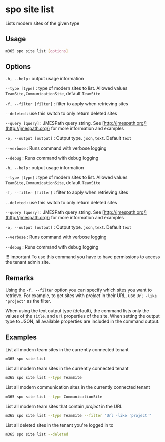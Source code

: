 # spo site list

Lists modern sites of the given type

## Usage

```sh
m365 spo site list [options]
```

## Options

`-h, --help`
: output usage information

`--type [type]`
: type of modern sites to list. Allowed values `TeamSite,CommunicationSite`, default `TeamSite`

`-f, --filter [filter]`
: filter to apply when retrieving sites

`--deleted`
: use this switch to only return deleted sites

`--query [query]`
: JMESPath query string. See [http://jmespath.org/](http://jmespath.org/) for more information and examples

`-o, --output [output]`
: Output type. `json,text`. Default `text`

`--verbose`
: Runs command with verbose logging

`--debug`
: Runs command with debug logging

`-h, --help`
: output usage information

`--type [type]`
: type of modern sites to list. Allowed values `TeamSite,CommunicationSite`, default `TeamSite`

`-f, --filter [filter]`
: filter to apply when retrieving sites

`--deleted`
: use this switch to only return deleted sites

`--query [query]`
: JMESPath query string. See [http://jmespath.org/](http://jmespath.org/) for more information and examples

`-o, --output [output]`
: Output type. `json,text`. Default `text`

`--verbose`
: Runs command with verbose logging

`--debug`
: Runs command with debug logging

!!! important
    To use this command you have to have permissions to access the tenant admin site.

## Remarks

Using the `-f, --filter` option you can specify which sites you want to retrieve. For example, to get sites with _project_ in their URL, use `Url -like 'project'` as the filter.

When using the text output type (default), the command lists only the values of the `Title`, and `Url` properties of the site. When setting the output type to JSON, all available properties are included in the command output.

## Examples

List all modern team sites in the currently connected tenant

```sh
m365 spo site list
```

List all modern team sites in the currently connected tenant

```sh
m365 spo site list --type TeamSite
```

List all modern communication sites in the currently connected tenant

```sh
m365 spo site list --type CommunicationSite
```

List all modern team sites that contain _project_ in the URL

```sh
m365 spo site list --type TeamSite --filter "Url -like 'project'"
```

List all deleted sites in the tenant you're logged in to

```sh
m365 spo site list --deleted
```